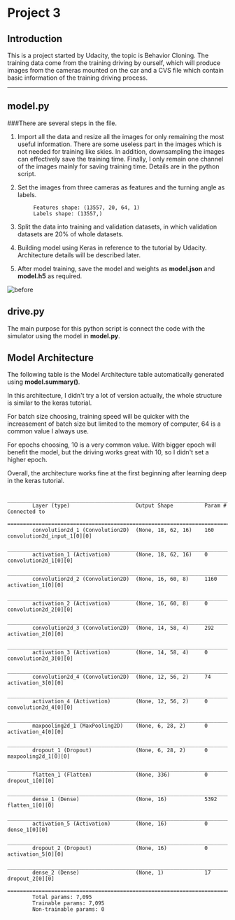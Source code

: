 
# Project 3

## Introduction

This is a project started by Udacity, the topic is Behavior Cloning. The training data come from the training driving by ourself, which will produce images from the cameras mounted on the car and a CVS file which contain basic information of the training driving process.

---
## model.py
###There are several steps in the file.
1. Import all the data and resize all the images for only remaining the most useful information. There are some useless part in the     images which is not needed for training like skies. In addition, downsampling the images can effectively save the training time. Finally, I only remain one channel of the images mainly for saving training time. Details are in the python script. 
2. Set the images from three cameras as features and the turning angle as labels.

            Features shape: (13557, 20, 64, 1)
            Labels shape: (13557,)
3. Split the data into training and validation datasets, in which validation datasets are 20% of whole datasets.
4. Building model using Keras in reference to the tutorial by Udacity. Architecture details will be described later.
5. After model training, save the model and weights as **model.json** and **model.h5** as required. 

![before](https://cloud.githubusercontent.com/assets/20727164/22349960/e6a9c724-e3df-11e6-8d13-da1556edb8ff.jpg)




## drive.py
The main purpose for this python script is connect the code with the simulator using the model in **model.py**.



## Model Architecture

The following table is the Model Architecture table automatically generated using **model.summary()**.

In this architecture, I didn't try a lot of version actually, the whole structure is similar to the keras tutorial.

For batch size choosing, training speed will be quicker with the increasement of batch size but limited to the
memory of computer, 64 is a common value I always use.

For epochs choosing, 10 is a very common value. With bigger epoch will benefit the model, but the driving works great
with 10, so I didn't set a higher epoch.

Overall, the architecture works fine at the first beginning after learning deep in the keras tutorial.

            ____________________________________________________________________________________________________
            Layer (type)                     Output Shape          Param #     Connected to
            ====================================================================================================
            convolution2d_1 (Convolution2D)  (None, 18, 62, 16)    160         convolution2d_input_1[0][0]
            ____________________________________________________________________________________________________
            activation_1 (Activation)        (None, 18, 62, 16)    0           convolution2d_1[0][0]
            ____________________________________________________________________________________________________
            convolution2d_2 (Convolution2D)  (None, 16, 60, 8)     1160        activation_1[0][0]
            ____________________________________________________________________________________________________
            activation_2 (Activation)        (None, 16, 60, 8)     0           convolution2d_2[0][0]
            ____________________________________________________________________________________________________
            convolution2d_3 (Convolution2D)  (None, 14, 58, 4)     292         activation_2[0][0]
            ____________________________________________________________________________________________________
            activation_3 (Activation)        (None, 14, 58, 4)     0           convolution2d_3[0][0]
            ____________________________________________________________________________________________________
            convolution2d_4 (Convolution2D)  (None, 12, 56, 2)     74          activation_3[0][0]
            ____________________________________________________________________________________________________
            activation_4 (Activation)        (None, 12, 56, 2)     0           convolution2d_4[0][0]
            ____________________________________________________________________________________________________
            maxpooling2d_1 (MaxPooling2D)    (None, 6, 28, 2)      0           activation_4[0][0]
            ____________________________________________________________________________________________________
            dropout_1 (Dropout)              (None, 6, 28, 2)      0           maxpooling2d_1[0][0]
            ____________________________________________________________________________________________________
            flatten_1 (Flatten)              (None, 336)           0           dropout_1[0][0]
            ____________________________________________________________________________________________________
            dense_1 (Dense)                  (None, 16)            5392        flatten_1[0][0]
            ____________________________________________________________________________________________________
            activation_5 (Activation)        (None, 16)            0           dense_1[0][0]
            ____________________________________________________________________________________________________
            dropout_2 (Dropout)              (None, 16)            0           activation_5[0][0]
            ____________________________________________________________________________________________________
            dense_2 (Dense)                  (None, 1)             17          dropout_2[0][0]
            ====================================================================================================
            Total params: 7,095
            Trainable params: 7,095
            Non-trainable params: 0



```python

```
